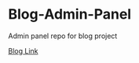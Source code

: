 # Blog-Admin-Panel

Admin panel repo for blog project

<a href="https://blog-project-react.vercel.app/">Blog Link</a>
